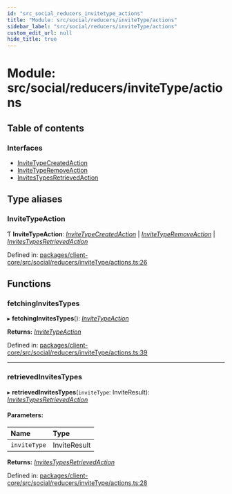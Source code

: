 ```yaml
---
id: "src_social_reducers_invitetype_actions"
title: "Module: src/social/reducers/inviteType/actions"
sidebar_label: "src/social/reducers/inviteType/actions"
custom_edit_url: null
hide_title: true
---
```


# Module: src/social/reducers/inviteType/actions

## Table of contents

### Interfaces

- [InviteTypeCreatedAction](../interfaces/src_social_reducers_invitetype_actions.invitetypecreatedaction.md)
- [InviteTypeRemoveAction](../interfaces/src_social_reducers_invitetype_actions.invitetyperemoveaction.md)
- [InvitesTypesRetrievedAction](../interfaces/src_social_reducers_invitetype_actions.invitestypesretrievedaction.md)

## Type aliases

### InviteTypeAction

Ƭ **InviteTypeAction**: [*InviteTypeCreatedAction*](../interfaces/src_social_reducers_invitetype_actions.invitetypecreatedaction.md) \| [*InviteTypeRemoveAction*](../interfaces/src_social_reducers_invitetype_actions.invitetyperemoveaction.md) \| [*InvitesTypesRetrievedAction*](../interfaces/src_social_reducers_invitetype_actions.invitestypesretrievedaction.md)

Defined in: [packages/client-core/src/social/reducers/inviteType/actions.ts:26](https://github.com/xr3ngine/xr3ngine/blob/716a06460/packages/client-core/src/social/reducers/inviteType/actions.ts#L26)

## Functions

### fetchingInvitesTypes

▸ **fetchingInvitesTypes**(): [*InviteTypeAction*](src_social_reducers_invitetype_actions.md#invitetypeaction)

**Returns:** [*InviteTypeAction*](src_social_reducers_invitetype_actions.md#invitetypeaction)

Defined in: [packages/client-core/src/social/reducers/inviteType/actions.ts:39](https://github.com/xr3ngine/xr3ngine/blob/716a06460/packages/client-core/src/social/reducers/inviteType/actions.ts#L39)

___

### retrievedInvitesTypes

▸ **retrievedInvitesTypes**(`inviteType`: InviteResult): [*InvitesTypesRetrievedAction*](../interfaces/src_social_reducers_invitetype_actions.invitestypesretrievedaction.md)

#### Parameters:

Name | Type |
:------ | :------ |
`inviteType` | InviteResult |

**Returns:** [*InvitesTypesRetrievedAction*](../interfaces/src_social_reducers_invitetype_actions.invitestypesretrievedaction.md)

Defined in: [packages/client-core/src/social/reducers/inviteType/actions.ts:28](https://github.com/xr3ngine/xr3ngine/blob/716a06460/packages/client-core/src/social/reducers/inviteType/actions.ts#L28)
